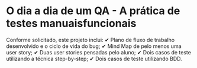 # O dia a dia de um QA - A prática de testes manuaisfuncionais

Conforme solicitado, este projeto inclui:
✔ Plano de fluxo de trabalho desenvolvido e o ciclo de vida do bug;
✔ Mind Map de pelo menos uma user story; 
✔ Duas user stories pensadas pelo aluno;
✔ Dois casos de teste utilizando a técnica step-by-step;
✔ Dois casos de teste utilizando BDD.
